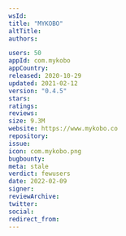 ```yaml
---
wsId: 
title: "MYKOBO"
altTitle: 
authors:

users: 50
appId: com.mykobo
appCountry: 
released: 2020-10-29
updated: 2021-02-12
version: "0.4.5"
stars: 
ratings: 
reviews: 
size: 9.3M
website: https://www.mykobo.co
repository: 
issue: 
icon: com.mykobo.png
bugbounty: 
meta: stale
verdict: fewusers
date: 2022-02-09
signer: 
reviewArchive:
twitter: 
social:
redirect_from:
---
```


